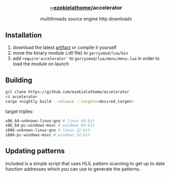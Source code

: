 <div align="center">
  <h3><a href="https://github.com/ezekielathome">
    ~ezekielathome/</a>accelerator
  </h3>
multithreads source engine http downloads
</div>

## Installation
1. download the latest [artifact](https://nightly.link/ezekielathome/accelerator/workflows/ci/trunk?preview) or compile it yourself
2. move the binary module (.dll file) to `garrysmod/lua/bin`  
3. add `require'accelerator'` to `garrysmod/lua/menu/menu.lua` in order to load the module on launch
## Building
```sh
git clone https://github.com/ezekielathome/accelerator
cd accelerator
cargo +nightly build --release --target=<desired_target>
```

target triples:
```sh
x86_64-unknown-linux-gnu # linux 64-bit
x86_64-pc-windows-msvc # windows 64-bit
i686-unknown-linux-gnu # linux 32-bit
i686-pc-windows-msvc # windows 32-bit
```

## Updating patterns
included is a simple script that uses HLIL pattern scanning to get up to date function addresses which you can use to generate the patterns.
